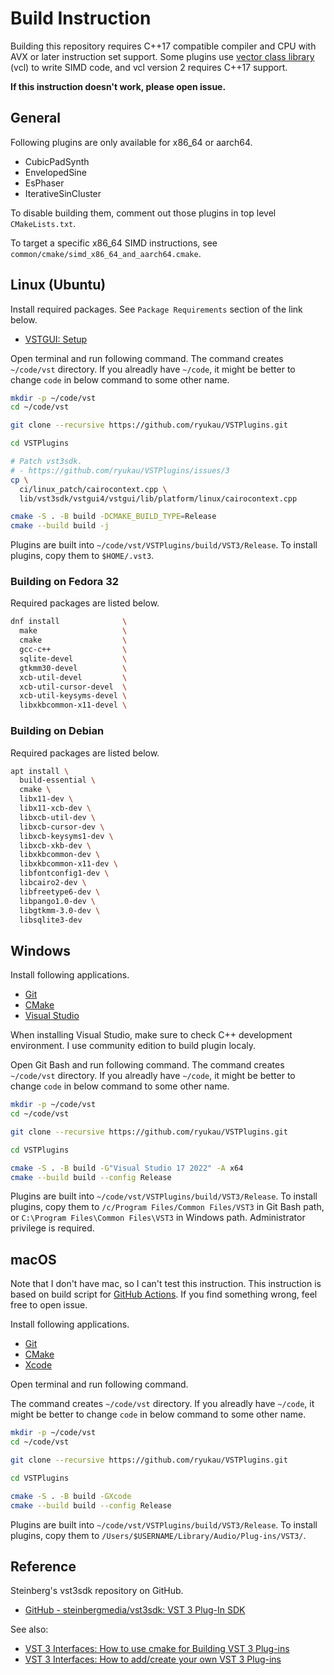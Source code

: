 # Build Instruction
Building this repository requires C++17 compatible compiler and CPU with AVX or later instruction set support. Some plugins use [vector class library](https://github.com/vectorclass/version2) (vcl) to write SIMD code, and vcl version 2 requires C++17 support.

**If this instruction doesn't work, please open issue.**

## General
Following plugins are only available for x86_64 or aarch64.

- CubicPadSynth
- EnvelopedSine
- EsPhaser
- IterativeSinCluster

To disable building them, comment out those plugins in top level `CMakeLists.txt`.

To target a specific x86_64 SIMD instructions, see `common/cmake/simd_x86_64_and_aarch64.cmake`.

## Linux (Ubuntu)
Install required packages. See `Package Requirements` section of the link below.

- [VSTGUI: Setup](https://steinbergmedia.github.io/vst3_doc/vstgui/html/page_setup.html)

Open terminal and run following command. The command creates `~/code/vst` directory. If you alreadly have `~/code`, it might be better to change `code` in below command to some other name.

```bash
mkdir -p ~/code/vst
cd ~/code/vst

git clone --recursive https://github.com/ryukau/VSTPlugins.git

cd VSTPlugins

# Patch vst3sdk.
# - https://github.com/ryukau/VSTPlugins/issues/3
cp \
  ci/linux_patch/cairocontext.cpp \
  lib/vst3sdk/vstgui4/vstgui/lib/platform/linux/cairocontext.cpp

cmake -S . -B build -DCMAKE_BUILD_TYPE=Release
cmake --build build -j
```

Plugins are built into `~/code/vst/VSTPlugins/build/VST3/Release`. To install plugins, copy them to `$HOME/.vst3`.

### Building on Fedora 32
Required packages are listed below.

```bash
dnf install              \
  make                   \
  cmake                  \
  gcc-c++                \
  sqlite-devel           \
  gtkmm30-devel          \
  xcb-util-devel         \
  xcb-util-cursor-devel  \
  xcb-util-keysyms-devel \
  libxkbcommon-x11-devel \
```

### Building on Debian
Required packages are listed below.

```bash
apt install \
  build-essential \
  cmake \
  libx11-dev \
  libx11-xcb-dev \
  libxcb-util-dev \
  libxcb-cursor-dev \
  libxcb-keysyms1-dev \
  libxcb-xkb-dev \
  libxkbcommon-dev \
  libxkbcommon-x11-dev \
  libfontconfig1-dev \
  libcairo2-dev \
  libfreetype6-dev \
  libpango1.0-dev \
  libgtkmm-3.0-dev \
  libsqlite3-dev
```

## Windows
Install following applications.

- [Git](https://git-scm.com/)
- [CMake](https://cmake.org/)
- [Visual Studio](https://visualstudio.microsoft.com/)

When installing Visual Studio, make sure to check C++ development environment. I use community edition to build plugin localy.

Open Git Bash and run following command. The command creates `~/code/vst` directory. If you alreadly have `~/code`, it might be better to change `code` in below command to some other name.

```bash
mkdir -p ~/code/vst
cd ~/code/vst

git clone --recursive https://github.com/ryukau/VSTPlugins.git

cd VSTPlugins

cmake -S . -B build -G"Visual Studio 17 2022" -A x64
cmake --build build --config Release
```

Plugins are built into `~/code/vst/VSTPlugins/build/VST3/Release`. To install plugins, copy them to `/c/Program Files/Common Files/VST3` in Git Bash path, or `C:\Program Files\Common Files\VST3` in Windows path. Administrator privilege is required.

## macOS
Note that I don't have mac, so I can't test this instruction. This instruction is based on build script for [GitHub Actions](https://help.github.com/en/actions/automating-your-workflow-with-github-actions). If you find something wrong, feel free to open issue.

Install following applications.

- [Git](https://git-scm.com/)
- [CMake](https://cmake.org/)
- [Xcode](https://developer.apple.com/xcode/)

Open terminal and run following command.

The command creates `~/code/vst` directory. If you alreadly have `~/code`, it might be better to change `code` in below command to some other name.

```bash
mkdir -p ~/code/vst
cd ~/code/vst

git clone --recursive https://github.com/ryukau/VSTPlugins.git

cd VSTPlugins

cmake -S . -B build -GXcode
cmake --build build --config Release
```

Plugins are built into `~/code/vst/VSTPlugins/build/VST3/Release`. To install plugins, copy them to `/Users/$USERNAME/Library/Audio/Plug-ins/VST3/`.

## Reference
Steinberg's vst3sdk repository on GitHub.

- [GitHub - steinbergmedia/vst3sdk: VST 3 Plug-In SDK](https://github.com/steinbergmedia/vst3sdk)

See also:

- [VST 3 Interfaces: How to use cmake for Building VST 3 Plug-ins](https://steinbergmedia.github.io/vst3_doc/vstinterfaces/cmakeUse.html)
- [VST 3 Interfaces: How to add/create your own VST 3 Plug-ins](https://steinbergmedia.github.io/vst3_doc/vstinterfaces/addownplugs.html)
